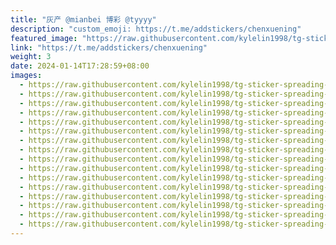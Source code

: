 ```yaml
---
title: "灰产 @mianbei 博彩 @tyyyy"
description: "custom_emoji: https://t.me/addstickers/chenxuening"
featured_image: "https://raw.githubusercontent.com/kylelin1998/tg-sticker-spreading-worldwide-images/main/img/9d386107-c566-4b3b-b4a3-44eeae26d44c.jpg"
link: "https://t.me/addstickers/chenxuening"
weight: 3
date: 2024-01-14T17:28:59+08:00
images:
  - https://raw.githubusercontent.com/kylelin1998/tg-sticker-spreading-worldwide-images/main/img/9d386107-c566-4b3b-b4a3-44eeae26d44c.jpg
  - https://raw.githubusercontent.com/kylelin1998/tg-sticker-spreading-worldwide-images/main/img/a53b3aa8-0e06-41d4-a5c4-1411c07fb0ca.jpg
  - https://raw.githubusercontent.com/kylelin1998/tg-sticker-spreading-worldwide-images/main/img/0fa8c679-d669-49ab-bd00-2d5b02c5a5b4.jpg
  - https://raw.githubusercontent.com/kylelin1998/tg-sticker-spreading-worldwide-images/main/img/855e05e2-d45e-45f0-9760-77d481fc7863.jpg
  - https://raw.githubusercontent.com/kylelin1998/tg-sticker-spreading-worldwide-images/main/img/2cc0d0fa-1db6-4e46-8f2f-e66104632cfa.jpg
  - https://raw.githubusercontent.com/kylelin1998/tg-sticker-spreading-worldwide-images/main/img/feeaf61e-43a3-4278-baa3-46ec7fb9eb46.jpg
  - https://raw.githubusercontent.com/kylelin1998/tg-sticker-spreading-worldwide-images/main/img/30279d94-519e-4f13-aaee-82ab4a62f4c9.jpg
  - https://raw.githubusercontent.com/kylelin1998/tg-sticker-spreading-worldwide-images/main/img/5f7c856e-d969-46ca-8967-ec72e32d75cb.jpg
  - https://raw.githubusercontent.com/kylelin1998/tg-sticker-spreading-worldwide-images/main/img/8ddc5e99-9715-4380-8648-8bde9397f992.jpg
  - https://raw.githubusercontent.com/kylelin1998/tg-sticker-spreading-worldwide-images/main/img/6de8b9f6-170c-464a-8f89-64a013342aed.jpg
  - https://raw.githubusercontent.com/kylelin1998/tg-sticker-spreading-worldwide-images/main/img/e6501b5f-3ce2-45a2-84f2-6b311a67ad46.jpg
  - https://raw.githubusercontent.com/kylelin1998/tg-sticker-spreading-worldwide-images/main/img/3a0c811d-c925-4b23-b64d-7744f553fb2b.jpg
  - https://raw.githubusercontent.com/kylelin1998/tg-sticker-spreading-worldwide-images/main/img/804cb083-a457-4ef4-ab65-42469b1218c6.jpg
  - https://raw.githubusercontent.com/kylelin1998/tg-sticker-spreading-worldwide-images/main/img/7949a18c-cd3f-4e54-850f-b6edb52fe558.jpg
  - https://raw.githubusercontent.com/kylelin1998/tg-sticker-spreading-worldwide-images/main/img/d856e6d0-55ed-425f-9308-c5dabbf40ac7.jpg
  - https://raw.githubusercontent.com/kylelin1998/tg-sticker-spreading-worldwide-images/main/img/021dac6a-5412-439b-a07a-3fa88c0692a2.jpg
---
```

